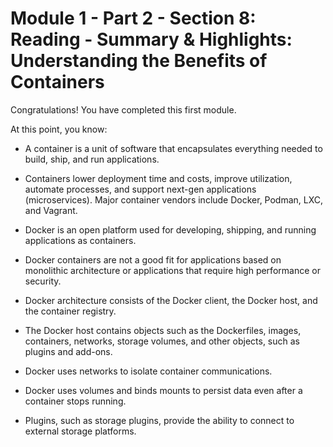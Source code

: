 # Module 1 - Part 2 - Section 8: Reading - Summary & Highlights: Understanding the Benefits of Containers

Congratulations! You have completed this first module.

At this point, you know:

- A container is a unit of software that encapsulates everything needed to build, ship, and run applications.
  
- Containers lower deployment time and costs, improve utilization, automate processes, and support next-gen applications (microservices). Major container vendors include Docker, Podman, LXC, and Vagrant.
  
- Docker is an open platform used for developing, shipping, and running applications as containers.
  
- Docker containers are not a good fit for applications based on monolithic architecture or applications that require high performance or security.
  
- Docker architecture consists of the Docker client, the Docker host, and the container registry.
  
- The Docker host contains objects such as the Dockerfiles, images, containers, networks, storage volumes, and other objects, such as plugins and add-ons.
  
- Docker uses networks to isolate container communications.
  
- Docker uses volumes and binds mounts to persist data even after a container stops running.
  
- Plugins, such as storage plugins, provide the ability to connect to external storage platforms.
